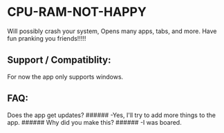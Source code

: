 # CPU-RAM-NOT-HAPPY
Will possibly crash your system, Opens many apps, tabs, and more.
Have fun pranking you friends!!!!!
## Support / Compatiblity:
For now the app only supports windows.
## FAQ:
Does the app get updates? ######
-Yes, I'll try to add more things to the app. ######
Why did you make this? ######
-I was boared.
